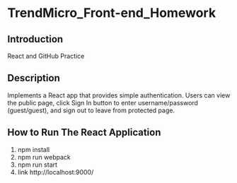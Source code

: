 # TrendMicro_Front-end_Homework

Introduction
-------------
React and GitHub Practice

Description
-------------
Implements a React app that provides simple authentication.
Users can view the public page, click  Sign In  button to enter
username/password (guest/guest), and sign out to leave from protected page.

How to Run The React Application
-------------
1.  npm install
2.  npm run webpack
3.  npm run start
4.  link http://localhost:9000/